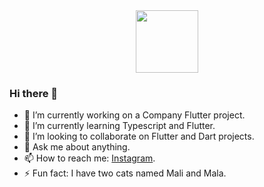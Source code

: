 <div id="header" align="center">
<!--   <img src="https://media.giphy.com/media/M9gbBd9nbDrOTu1Mqx/giphy.gif" width="100"/> -->
 <img src = "https://github.githubassets.com/images/modules/profile/achievements/pull-shark-default.png" width="100"/>
</div>

### Hi there 👋


<!-- [![GitHub Streak](http://github-readme-streak-stats.herokuapp.com?user=soliev01&theme=dark&hide_border=true)](https://git.io/streak-stats) -->

<!-- ### Stats -->
<!-- ![Soliev's GitHub stats](https://github-readme-stats.vercel.app/api?username=soliev01&show_icons=true&theme=transparent&hide=stars,issues,contribs) -->
<!-- ![Soliev's GitHub stats](https://github-readme-stats.vercel.app/api?username=soliev01&show_icons=true&theme=transparent&hide=stars,issues,contribs&count_private=true) -->

<!-- ### Languages -->
<!-- ![Top Langs](https://github-readme-stats.vercel.app/api/top-langs/?username=soliev01&layout=compact&theme=transparent&count_private=true&langs_count=7) -->

<!-- <picture>
<source 
  srcset="https://github-readme-stats.vercel.app/api?username=soliev01&show_icons=true&theme=dark&hide=stars,issues,contribs&count_private=true"
  media="(prefers-color-scheme: dark)"
/>
<source
  srcset="https://github-readme-stats.vercel.app/api?username=soliev01&show_icons=true&hide=stars,issues,contribs&count_private=true"
  media="(prefers-color-scheme: light), (prefers-color-scheme: no-preference)"
/>
<img src="https://github-readme-stats.vercel.app/api?username=soliev01&show_icons=true&hide=stars,issues,contribs&count_private=true"/>
</picture> -->

- 🔭 I’m currently working on a Company Flutter project.
- 🌱 I’m currently learning Typescript and Flutter.
- 👯 I’m looking to collaborate on Flutter and Dart projects.
- 💬 Ask me about anything.
- 📫 How to reach me: [Instagram](instagram.com/soliev.dev).
- ⚡ Fun fact: I have two cats named Mali and Mala.

<!--
**soliev01/soliev01** is a ✨ _special_ ✨ repository because its `README.md` (this file) appears on your GitHub profile.

Here are some ideas to get you started:

- 🔭 I’m currently working on ...
- 🌱 I’m currently learning ...
- 👯 I’m looking to collaborate on ...
- 🤔 I’m looking for help with ...
- 💬 Ask me about ...
- 📫 How to reach me: ...
- 😄 Pronouns: ...
- ⚡ Fun fact: ...
-->
